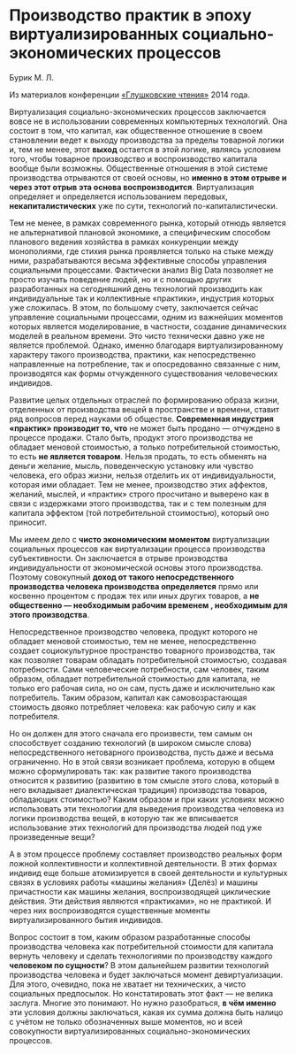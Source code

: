 # Производство практик в эпоху виртуализированных социально-экономических процессов

Бурик М. Л.

Из материалов конференции [«Глушковские чтения»](../глушковские-чтения.md) 2014 года.

Виртуализация социально-экономических процессов заключается вовсе не в использовании современных компьютерных технологий. Она состоит в том, что капитал, как общественное отношение в своем становлении ведет к выходу производства за пределы товарной логики и, тем не менее, этот **выход** остается в этой логике, являясь условием того, чтобы товарное производство и воспроизводство капитала вообще были возможны. Общественные отношения в этой системе производства отрываются от своей основы, но **именно в этом отрыве и через этот отрыв эта основа воспроизводится**. Виртуализация определяет и определяется использованием передовых, **некапиталистических** уже по сути, технологий по-капиталистически.

Тем не менее, в рамках современного рынка, который отнюдь является не альтернативой плановой экономике, а специфическим способом планового ведения хозяйства в рамках конкуренции между монополиями, где стихия рынка проявляется только на стыке между ними, разрабатываются весьма эффективные способы управления социальными процессами. Фактически анализ Big Data позволяет не просто изучать поведение людей, но и с помощью других разработанных на сегодняшний день технологий производить как индивидуальные так и коллективные «практики», индустрия которых уже сложилась. В этом, по большому счету, заключается сейчас управление социальными процессами, одним из важнейших моментов которых является моделирование, в частности, создание динамических моделей в реальном времени. Это чисто технически давно уже не является проблемой. Однако, именно благодаря виртуализированному характеру такого производства, практики, как непосредственно направленные на потребление, так и опосредованно связанные с ним, производятся как формы отчужденного существования человеческих индивидов.

Развитие целых отдельных отраслей по формированию образа жизни, отделенных от производства вещей в пространстве и времени, ставит ряд вопросов перед науками об обществе. **Современная индустрия «практик» производит то, что** не может быть продано — отчуждено в процессе продажи. Стало быть, продукт этого производства не обладает меновой стоимостью, а только потребительной стоимостью, то есть **не является товаром**. Нельзя продать, то есть обменять на деньги желание, мысль, поведенческую установку или чувство человека, его образ жизни, нельзя отделить их от индивидуальности, которая ими обладает. Тем не менее, производство этих аффектов, желаний, мыслей, и «практик» строго просчитано и выверено как в связи с издержками этого производства, так и с тем полезным для капитала эффектом (той потребительной стоимостью), который оно приносит.

Мы имеем дело с **чисто экономическим моментом** виртуализации социальных процессов как виртуализации процесса производства субъективности. Он заключается в отрыве производства индивидуальности от экономической основы этого производства. Поэтому совокупный **доход от такого непосредственного производства человека производства определяется** прямо или косвенно процентом с продаж тех или иных других товаров, а **не общественно — необходимым рабочим временем , необходимым для этого производства**.

Непосредственное производство человека, продукт которого не обладает меновой стоимостью, тем не менее, непосредственно создает социокультурное пространство товарного производства, так как позволяет товарам обладать потребительной стоимостью, создавая потребности. Сами человеческие потребности, сам человек, таким образом, обладает потребительной стоимостью для капитала, не только его рабочая сила, но он сам, пусть даже и исключительно как потребитель. Таким образом, капитал как самовозрастающая стоимость двояко потребляет человека: как рабочую силу и как потребителя.

Но он должен для этого сначала его произвести, тем самым он способствует созданию технологий (в широком смысле слова) непосредственного нетоварного производства, пусть даже и весьма ограниченно. Но в этой связи возникает проблема, которую в общем можно сформулировать так: как развитие такого производства относится к развитию (развитию в том смысле этого слова, который в него вкладывает диалектическая традиция) производства товаров, обладающих стоимостью? Каким образом и при каких условиях можно использовать эти технологии для выведения производства человека из логики производства вещей, в которую так же вписывается использование этих технологий для производства людей под уже произведенные вещи?

А в этом процессе проблему составляет производство реальных форм ложной коллективности и коллективной деятельности. В этих формах индивид еще больше атомизируется в своей деятельности и культурных связях в условиях работы «машины желания» (Делёз) и машины причастности как машины желания, воспроизводящей циклические действия. Эти действия являются «практиками», но не практикой. И через них воспроизводятся существенные моменты виртуализированного бытия индивидов.

Вопрос состоит в том, каким образом разработанные способы производства человека как потребительной стоимости для капитала вернуть человеку и сделать технологиями по производству каждого **человеком по сущности**? В этом дальнейшем развитии технологий производства человека и будет заключаться момент девиртуализации. Для этого, очевидно, пока не хватает ни технических, а чисто социальных предпосылок. Но констатировать этот факт — не велика заслуга. Многие это понимают. Но нужно разобраться, **в чём именно** эти условия должны заключаться, какая их сумма должна быть налицо с учётом не только обозначенных выше моментов, но и всей совокупности виртуализированных социально-экономических процессов.
